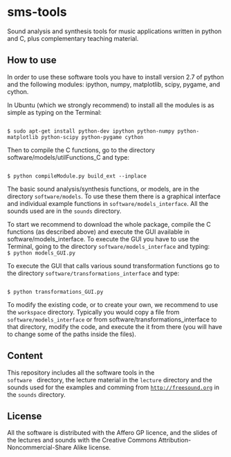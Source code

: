 sms-tools
========= 

Sound analysis and synthesis tools for music applications written in python and C, plus complementary teaching material.

How to use
----------

In order to use these software tools you have to install version 2.7 of python and the following modules: ipython, numpy, matplotlib, scipy, pygame, and cython. 

In Ubuntu (which we strongly recommend) to install all the modules is as simple as typing on 
the Terminal:

<code class="western">
$ sudo apt-get install python-dev ipython python-numpy python-matplotlib python-scipy python-pygame cython
</code>

Then to compile the C functions, go to the directory software/models/utilFunctions_C and type:</p>

<code class="western">
$ python compileModule.py build_ext --inplace </code>

The basic sound analysis/synthesis functions, or models, are in the directory <code>software/models</code>. To use these them there is a graphical interface and individual example functions in <code>software/models_interface</code>. All the sounds used are in the <code>sounds</code> directory.

<p>To start we recommend to download the whole package, compile the C functions (as described above) and execute the GUI available in software/models_interface. To execute the GUI you have to use the Terminal, going to the directory <code>software/models_interface</code> and typing: 

<code class="western">
$ python models_GUI.py </code>

To execute the GUI that calls various sound transformation functions go to the directory <code>software/transformations_interface</code> and type: 

<code class="western">
$ python transformations_GUI.py </code>

To modify the existing code, or to create your own, we recommend to use the <code>workspace</code> directory. Typically you would copy a file from <code>software/models_interface</code> or from software/transformations_interface to that directory, modify the code, and execute the it from there (you will have to change some of the paths inside the files). 



Content
-------

This repository includes all the software tools in the <code> software </code> directory, the lecture material in the <code>lecture</code> directory and the sounds used for the examples and comming from <code>http://freesound.org</code> in the <code>sounds</code> directory.

License
-------
All the software is distributed with the Affero GP licence, and the slides of the lectures and sounds with the Creative Commons Attribution-Noncommercial-Share Alike license.

